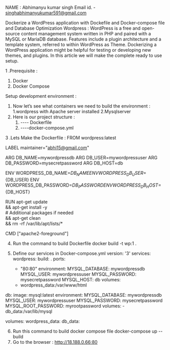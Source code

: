 NAME : Abhimanyu kumar singh
Email id. - singhabhimanyukumar591@gmail.com

Dockerize a WordPress application with Dockefile and Docker-compose file and Database Optimization 
Wordpress :
WordPress is a free and open-source content management system written in PHP and paired with a MySQL or MariaDB database. Features include a plugin architecture and a template system, referred to within WordPress as Theme.
Dockerizing a WordPress application might be helpful for testing or developing new themes, and plugins. In this article we will make the complete ready to use setup.

1 .Prerequisite : 
   1. Docker
   2. Docker Compose

   Setup development environment :
1. Now let’s see what containers we need to build the environment :
    1.wordpress with Apache server installed
    2.Mysqlserver 
2. Here is our project structure :
    1. ---- Dockerfile
    2. ----docker-compose.yml
   


3 .Lets Make the Dockerfile :
FROM wordpress:latest

LABEL maintainer="abhi15@gmail.com"

ARG DB_NAME=mywordpressdb
ARG DB_USER=mywordpressuser
ARG DB_PASSWORD=mysecretpassword
ARG DB_HOST=db

ENV WORDPRESS_DB_NAME=${DB_NAME}
ENV WORDPRESS_DB_USER=${DB_USER}
ENV WORDPRESS_DB_PASSWORD=${DB_PASSWORD}
ENV WORDPRESS_DB_HOST=${DB_HOST}

RUN apt-get update \
    && apt-get install -y \
        # Additional packages if needed \
    && apt-get clean \
    && rm -rf /var/lib/apt/lists/*

CMD ["apache2-foreground"]



4. Run the command to build Dockerfile
   docker build -t wp:1 .

5. Define our services in Docker-compose.yml
   version: '3'
services:
  wordpress:
    build: .
    ports:
      - "80:80"
    environment:
      MYSQL_DATABASE: mywordpressdb
      MYSQL_USER: mywordpressuser
      MYSQL_PASSWORD: mysecretpassword
      MYSQL_HOST: db
    volumes:
      - wordpress_data:/var/www/html

  db:
    image: mysql:latest
    environment:
      MYSQL_DATABASE: mywordpressdb
      MYSQL_USER: mywordpressuser
      MYSQL_PASSWORD: mysecretpassword
      MYSQL_ROOT_PASSWORD: myrootpassword
    volumes:
      - db_data:/var/lib/mysql

volumes:
  wordpress_data:
  db_data:

6. Run this command to build docker compose file
    docker-compose up --build
7. Go to the browser :
   http://18.188.0.66:80
   

    





    
